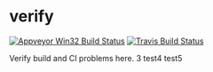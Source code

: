 # verify

[![Appveyor Win32 Build Status](https://ci.appveyor.com/api/projects/status/ng3jg0uhy44mp7ik?svg=true)](https://ci.appveyor.com/project/ygj6/verify)
[![Travis Build Status](https://travis-ci.org/libevent/libevent.svg?branch=master)](https://travis-ci.org/libevent/libevent)

Verify build and CI problems here.
3
test4
test5

